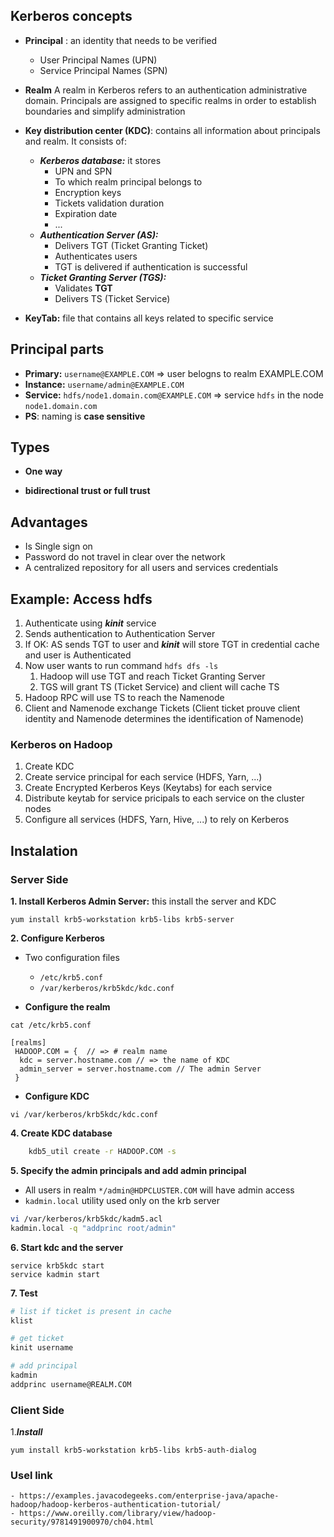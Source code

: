 ## Kerberos concepts

* **Principal** : an identity that needs to be verified
	* User Principal Names (UPN)
	* Service Principal Names (SPN)

* **Realm**
A realm in Kerberos refers to an authentication administrative domain. Principals are assigned to specific realms in order to establish boundaries and simplify administration

* **Key distribution center (KDC)**: contains all information about principals and realm. It consists of:
    * ***Kerberos database:*** it stores  
        * UPN and SPN
        * To which realm principal belongs to
        * Encryption keys
        * Tickets validation duration
        * Expiration date
        * ...
	* ***Authentication Server (AS):***
	    * Delivers TGT (Ticket Granting Ticket)
	    * Authenticates users
        * TGT is delivered if authentication is successful
	* ***Ticket Granting Server (TGS):***
        * Validates **TGT**
	    * Delivers TS (Ticket Service)
* **KeyTab:** file that contains all keys related to specific service

## Principal parts

* **Primary:** ```username@EXAMPLE.COM``` => user belogns to realm EXAMPLE.COM
* **Instance:** ```username/admin@EXAMPLE.COM```
* **Service:** ```hdfs/node1.domain.com@EXAMPLE.COM``` => service ```hdfs``` in the node ```node1.domain.com```
* **PS**: naming is **case sensitive**

## Types

* **One way**

* **bidirectional trust or full trust**

## Advantages

* Is Single sign on
* Password do not travel in clear over the network
* A centralized repository for all users and services credentials 

## Example: Access hdfs

1. Authenticate using ***kinit*** service
2. Sends authentication to Authentication Server
3. If OK: AS sends TGT to user and ***kinit*** will store TGT in credential cache and user is Authenticated
4. Now user wants to run command ```hdfs dfs -ls ```
    1. Hadoop will use TGT and reach Ticket Granting Server
    2. TGS will grant TS (Ticket Service) and client will cache TS
5. Hadoop RPC will use TS to reach the Namenode
6. Client and Namenode exchange Tickets (Client ticket prouve client identity and Namenode determines the identification of Namenode)

### Kerberos on Hadoop

1. Create KDC
2. Create service principal for each service (HDFS, Yarn, ...)
3. Create Encrypted Kerberos Keys (Keytabs) for each service
4. Distribute keytab for service pricipals to each service on the cluster nodes
5. Configure all services (HDFS, Yarn, Hive, ...) to rely on Kerberos

## Instalation

### Server Side

**1. Install Kerberos Admin Server:** this install the server and KDC

```yum install krb5-workstation krb5-libs krb5-server```

**2. Configure Kerberos**

* Two configuration files

    * ```/etc/krb5.conf```
    * ```/var/kerberos/krb5kdc/kdc.conf```

* **Configure the realm**

```cat /etc/krb5.conf```

```
[realms]
 HADOOP.COM = {  // => # realm name
  kdc = server.hostname.com // => the name of KDC
  admin_server = server.hostname.com // The admin Server
 }
```

* **Configure KDC**

```vi /var/kerberos/krb5kdc/kdc.conf```

**4. Create KDC database**

```sh
    kdb5_util create -r HADOOP.COM -s
```

**5. Specify the admin principals and add admin principal**

* All users in realm ```*/admin@HDPCLUSTER.COM``` will have admin access
* ```kadmin.local``` utility used only on the krb server

```sh
vi /var/kerberos/krb5kdc/kadm5.acl
kadmin.local -q "addprinc root/admin"
```

**6. Start kdc and the server**

```
service krb5kdc start
service kadmin start
```

**7. Test**

```sh
# list if ticket is present in cache
klist

# get ticket
kinit username

# add principal
kadmin
addprinc username@REALM.COM
```

### Client Side

1.***Install***

```yum install krb5-workstation krb5-libs krb5-auth-dialog```

### Usel link

```
- https://examples.javacodegeeks.com/enterprise-java/apache-hadoop/hadoop-kerberos-authentication-tutorial/
- https://www.oreilly.com/library/view/hadoop-security/9781491900970/ch04.html
```
